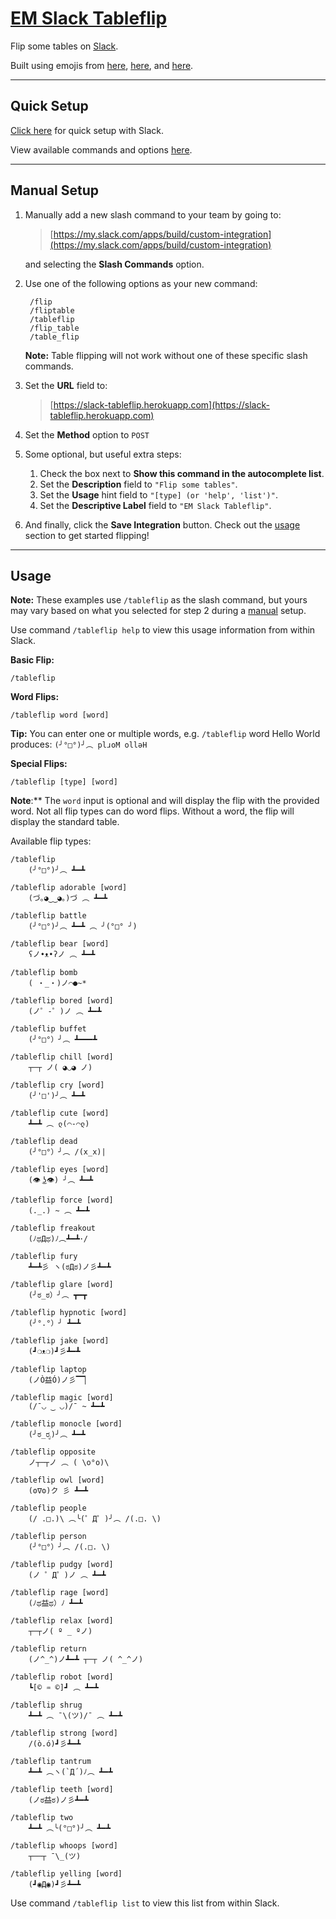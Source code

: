 # [EM Slack Tableflip](https://slack-tableflip.herokuapp.com)
Flip some tables on [Slack](https://slack.com).

Built using emojis from [here](http://www.emoticonfun.org/flip/), [here](http://emojicons.com/table-flipping), and [here](http://tableflipping.com/).

----------
## Quick Setup

[Click here](https://slack-tableflip.herokuapp.com/teams) for quick setup with Slack.

View available commands and options [here](#usage).

----------
## Manual Setup

1. Manually add a new slash command to your team by going to:

    > [https://my.slack.com/apps/build/custom-integration](https://my.slack.com/apps/build/custom-integration)

    and selecting the **Slash Commands** option.

2. Use one of the following options as your new command:

        /flip
        /fliptable
        /tableflip
        /flip_table
        /table_flip

    **Note:** Table flipping will not work without one of these specific slash commands.

3. Set the **URL** field to:

    > [https://slack-tableflip.herokuapp.com](https://slack-tableflip.herokuapp.com)

4. Set the **Method** option to `POST`

5. Some optional, but useful extra steps:
    1. Check the box next to **Show this command in the autocomplete list**.
    2. Set the **Description** field to `"Flip some tables"`.
    3. Set the **Usage** hint field to `"[type] (or 'help', 'list')"`.
    4. Set the **Descriptive Label** field to `"EM Slack Tableflip"`.

6. And finally, click the **Save Integration** button. Check out the [usage](#usage) section to get started flipping!

----------
## Usage

**Note:** These examples use `/tableflip` as the slash command, but yours may vary based on what you selected for step 2 during a [manual](#manual-setup) setup.

Use command `/tableflip help` to view this usage information from within Slack.

**Basic Flip:**

    /tableflip

**Word Flips:**

    /tableflip word [word]

**Tip:** You can enter one or multiple words, e.g. `/tableflip` word Hello World produces: `(╯°□°)╯︵ plɹoM ollǝH`

**Special Flips:**

    /tableflip [type] [word]

**Note**:** The `word` input is optional and will display the flip with the provided word. Not all flip types can do word flips. Without a word, the flip will display the standard table.

Available flip types:

    /tableflip
        (╯°□°)╯︵ ┻━┻

    /tableflip adorable [word]
        (づ｡◕‿‿◕｡)づ ︵ ┻━┻

    /tableflip battle
        (╯°□°)╯︵ ┻━┻ ︵ ╯(°□° ╯)

    /tableflip bear [word]
        ʕノ•ᴥ•ʔノ ︵ ┻━┻

    /tableflip bomb
        ( ・_・)ノ⌒●~*

    /tableflip bored [word]
        (ノ゜-゜)ノ ︵ ┻━┻

    /tableflip buffet
        (╯°□°）╯︵ ┻━━━┻

    /tableflip chill [word]
        ┬─┬ ノ( ◕◡◕ ノ)

    /tableflip cry [word]
        (╯'□')╯︵ ┻━┻

    /tableflip cute [word]
        ┻━┻ ︵ ლ(⌒-⌒ლ)

    /tableflip dead
        (╯°□°）╯︵ /(x_x)|

    /tableflip eyes [word]
        (👁 ͜ʖ👁) ╯︵ ┻━┻

    /tableflip force [word]
        (._.) ~ ︵ ┻━┻

    /tableflip freakout
        (ﾉಥДಥ)ﾉ︵┻━┻･/

    /tableflip fury
        ┻━┻彡 ヽ(ಠДಠ)ノ彡┻━┻﻿

    /tableflip glare [word]
        (╯ಠ_ಠ）╯︵ ┳━┳

    /tableflip hypnotic [word]
        (╯°.°）╯ ┻━┻

    /tableflip jake [word]
        (┛❍ᴥ❍﻿)┛彡┻━┻

    /tableflip laptop
        (ノÒ益Ó)ノ彡▔▔▏

    /tableflip magic [word]
        (/¯◡ ‿ ◡)/¯ ~ ┻━┻

    /tableflip monocle [word]
        (╯ಠ_ರೃ)╯︵ ┻━┻

    /tableflip opposite
        ノ┬─┬ノ ︵ ( \o°o)\

    /tableflip owl [word]
        (ʘ∇ʘ)ク 彡 ┻━┻

    /tableflip people
        (/ .□.)\ ︵╰(゜Д゜)╯︵ /(.□. \)

    /tableflip person
        (╯°□°）╯︵ /(.□. \)

    /tableflip pudgy [word]
        (ノ ゜Д゜)ノ ︵ ┻━┻

    /tableflip rage [word]
        (ﾉಥ益ಥ）ﾉ﻿ ┻━┻

    /tableflip relax [word]
        ┬─┬ノ( º _ ºノ)

    /tableflip return
        (ノ^_^)ノ┻━┻ ┬─┬ ノ( ^_^ノ)

    /tableflip robot [word]
        ┗[© ♒ ©]┛ ︵ ┻━┻

    /tableflip shrug
        ┻━┻ ︵﻿ ¯\(ツ)/¯ ︵ ┻━┻

    /tableflip strong [word]
        /(ò.ó)┛彡┻━┻

    /tableflip tantrum
        ┻━┻ ︵ヽ(`Д´)ﾉ︵﻿ ┻━┻

    /tableflip teeth [word]
        (ノಠ益ಠ)ノ彡┻━┻

    /tableflip two
        ┻━┻ ︵╰(°□°)╯︵ ┻━┻

    /tableflip whoops [word]
        ┬──┬﻿ ¯\_(ツ)

    /tableflip yelling [word]
        (┛◉Д◉)┛彡┻━┻

Use command `/tableflip list` to view this list from within Slack.
